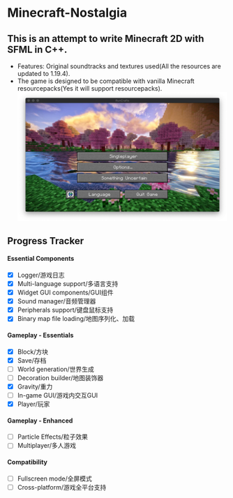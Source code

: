 # Minecraft-Nostalgia

## This is an attempt to write Minecraft 2D with SFML in C++.

- Features: Original soundtracks and textures used(All the resources are updated to 1.19.4).
- The game is designed to be compatible with vanilla Minecraft resourcepacks(Yes it will support resourcepacks). 
  ![menu.png](docs%2Freadme%2Fmenu.png)
  

## Progress Tracker
#### Essential Components
- [x] Logger/游戏日志
- [x] Multi-language support/多语言支持
- [x] Widget GUI components/GUI组件
- [x] Sound manager/音频管理器
- [x] Peripherals support/键盘鼠标支持
- [x] Binary map file loading/地图序列化、加载
#### Gameplay - Essentials
- [x] Block/方块
- [x] Save/存档
- [ ] World generation/世界生成
- [ ] Decoration builder/地图装饰器
- [x] Gravity/重力
- [ ] In-game GUI/游戏内交互GUI
- [x] Player/玩家
#### Gameplay - Enhanced
- [ ] Particle Effects/粒子效果
- [ ] Multiplayer/多人游戏
#### Compatibility
- [ ] Fullscreen mode/全屏模式
- [ ] Cross-platform/游戏全平台支持
